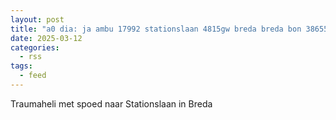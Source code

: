 ```yaml
---
layout: post
title: "a0 dia: ja ambu 17992 stationslaan 4815gw breda breda bon 38655"
date: 2025-03-12
categories: 
  - rss
tags: 
  - feed
---
```


Traumaheli met spoed naar Stationslaan in Breda
